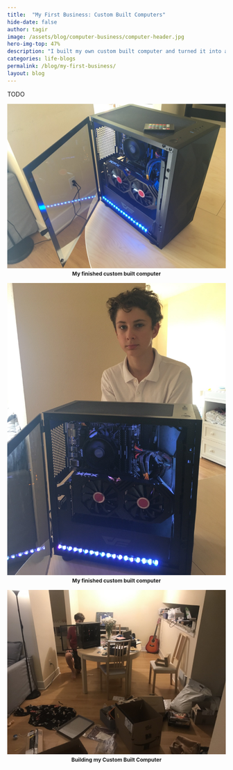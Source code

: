 ```yaml
---
title:  "My First Business: Custom Built Computers"
hide-date: false
author: tagir
image: /assets/blog/computer-business/computer-header.jpg
hero-img-top: 47%
description: "I built my own custom built computer and turned it into an online business."
categories: life-blogs
permalink: /blog/my-first-business/
layout: blog
---
```

TODO


<p align="center">
	<img src="/assets/blog/computer-business/IMG_2904.jpg" alt="Custom Built Computer" class="img-responsive">
	<strong><span style="font-size: 12px;">My finished custom built computer</span></strong>
</p>


<p align="center">
	<img src="/assets/blog/computer-business/IMG_2909.jpg" alt="Custom Built Computer" class="img-responsive">
	<strong><span style="font-size: 12px;">My finished custom built computer</span></strong>
</p>

<p align="center">
	<img src="/assets/blog/computer-business/IMG_9668.jpg" alt="Custom Built Computer" class="img-responsive">
	<strong><span style="font-size: 12px;">Building my Custom Built Computer</span></strong>
</p>
